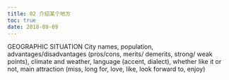 ```yaml
---
title: 02 介绍某个地方
toc: true
date: 2018-09-09
---
```

GEOGRAPHIC SITUATION
City names, population, advantages/disadvantages (pros/cons, merits/ demerits, strong/ weak points), climate and weather, language (accent, dialect), whether like it or not, main attraction (miss, long for, love, like, look forward to, enjoy) 
